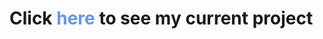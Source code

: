 <h1>Click <a style="text-decoration:none; color:cornflowerblue" href="https://chelkuhs.github.io/guild_recruit">here</a> to see my current project</h1>
